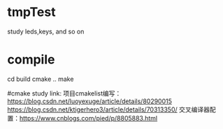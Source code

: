 # tmpTest
study leds,keys, and so on


# compile
cd build
cmake ..
make




#cmake study link:
项目cmakelist编写：https://blog.csdn.net/luoyexuge/article/details/80290015
                 https://blog.csdn.net/ktigerhero3/article/details/70313350/
交叉编译器配置：https://www.cnblogs.com/pied/p/8805883.html
